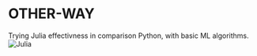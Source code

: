 # OTHER-WAY

Trying Julia effectivness in comparison Python, with basic ML algorithms.
![Julia](https://upload.wikimedia.org/wikipedia/commons/thumb/1/1f/Julia_Programming_Language_Logo.svg/512px-Julia_Programming_Language_Logo.svg.png)
